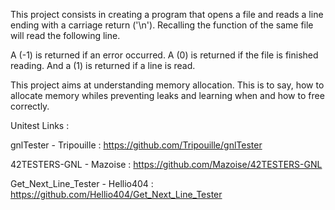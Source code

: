 This project consists in creating a program that opens a file and reads a line ending with a carriage return ('\n'). Recalling the function of the same file will read the following line.

A (-1) is returned if an error occurred. A (0) is returned if the file is finished reading. And a (1) is returned if a line is read.

This project aims at understanding memory allocation. This is to say, how to allocate memory whiles preventing leaks and learning when and how to free correctly.

Unitest Links :

gnlTester - Tripouille : https://github.com/Tripouille/gnlTester

42TESTERS-GNL - Mazoise : https://github.com/Mazoise/42TESTERS-GNL

Get_Next_Line_Tester - Hellio404 : https://github.com/Hellio404/Get_Next_Line_Tester
